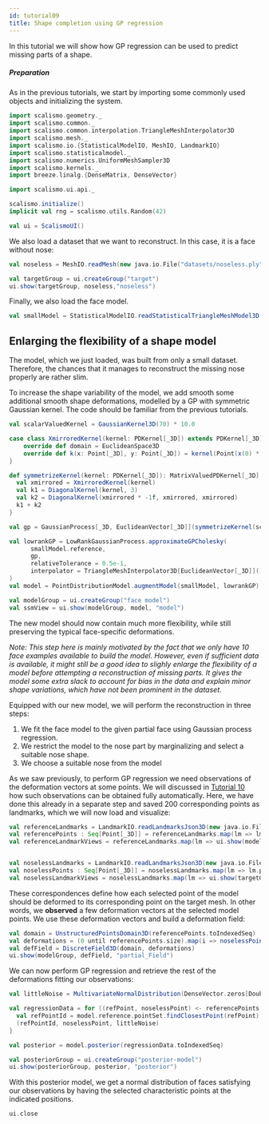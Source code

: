 ```yaml
---
id: tutorial09
title: Shape completion using GP regression
---
```



In this tutorial we will show how GP regression can be used to predict missing parts of a shape.

##### Preparation

As in the previous tutorials, we start by importing some commonly used objects and initializing the system.

```scala mdoc:silent
import scalismo.geometry._
import scalismo.common._
import scalismo.common.interpolation.TriangleMeshInterpolator3D
import scalismo.mesh._
import scalismo.io.{StatisticalModelIO, MeshIO, LandmarkIO}
import scalismo.statisticalmodel._
import scalismo.numerics.UniformMeshSampler3D
import scalismo.kernels._
import breeze.linalg.{DenseMatrix, DenseVector}

import scalismo.ui.api._

scalismo.initialize()
implicit val rng = scalismo.utils.Random(42)

val ui = ScalismoUI()
```

We also load a dataset that we want to reconstruct. In this case, it is a face without nose:

```scala mdoc:silent
val noseless = MeshIO.readMesh(new java.io.File("datasets/noseless.ply")).get

val targetGroup = ui.createGroup("target")
ui.show(targetGroup, noseless,"noseless")
```

Finally, we also load the face model.
```scala mdoc:silent
val smallModel = StatisticalModelIO.readStatisticalTriangleMeshModel3D(new java.io.File("datasets/model.h5")).get
```

## Enlarging the flexibility of a shape model

The model, which we just loaded, was built from only a small dataset. Therefore, the chances that it manages to
reconstruct the missing nose properly are rather slim.

To increase the shape variability of the model, we add smooth some additional smooth shape deformations,
 modelled by a GP with symmetric Gaussian kernel. The code should be familiar from the previous tutorials.

```scala mdoc:silent
val scalarValuedKernel = GaussianKernel3D(70) * 10.0

case class XmirroredKernel(kernel: PDKernel[_3D]) extends PDKernel[_3D] {
    override def domain = EuclideanSpace3D
    override def k(x: Point[_3D], y: Point[_3D]) = kernel(Point(x(0) * -1f, x(1), x(2)), y)
}

def symmetrizeKernel(kernel: PDKernel[_3D]): MatrixValuedPDKernel[_3D] = {
  val xmirrored = XmirroredKernel(kernel)
  val k1 = DiagonalKernel(kernel, 3)
  val k2 = DiagonalKernel(xmirrored * -1f, xmirrored, xmirrored)
  k1 + k2
}

val gp = GaussianProcess[_3D, EuclideanVector[_3D]](symmetrizeKernel(scalarValuedKernel))

val lowrankGP = LowRankGaussianProcess.approximateGPCholesky(
      smallModel.reference,
      gp,
      relativeTolerance = 0.5e-1,
      interpolator = TriangleMeshInterpolator3D[EuclideanVector[_3D]]()
)
val model = PointDistributionModel.augmentModel(smallModel, lowrankGP)

val modelGroup = ui.createGroup("face model")
val ssmView = ui.show(modelGroup, model, "model")
```

The new model should now contain much more flexibility, while still preserving the typical face-specific deformations.

*Note: This step here is mainly motivated by the fact that we only have 10 face examples available to build the model. However,
even if sufficient data is available, it might still be a good idea to slighly enlarge the flexibility of a model
before attempting a reconstruction of missing parts. It gives the model some extra slack to account for
bias in the data and explain minor shape variations, which have not been prominent in the dataset*.

Equipped with our new model, we will perform the reconstruction in three steps:

1. We fit the face model to the given partial face using Gaussian process regression.
2. We restrict the model to the nose part by marginalizing and select a suitable nose shape.
3. We choose a suitable nose from the model

As we saw previously, to perform GP regression we need observations of the deformation vectors at some points.
We will discussed in [Tutorial 10](./tutorial10) how such observations can be obtained fully automatically.
Here, we have done this already in a separate step and saved 200 corresponding points as landmarks, which we will now load and visualize:

```scala mdoc:silent
val referenceLandmarks = LandmarkIO.readLandmarksJson3D(new java.io.File("datasets/modelLandmarks.json")).get
val referencePoints : Seq[Point[_3D]] = referenceLandmarks.map(lm => lm.point)
val referenceLandmarkViews = referenceLandmarks.map(lm => ui.show(modelGroup, lm, s"lm-${lm.id}"))


val noselessLandmarks = LandmarkIO.readLandmarksJson3D(new java.io.File("datasets/noselessLandmarks.json")).get
val noselessPoints : Seq[Point[_3D]] = noselessLandmarks.map(lm => lm.point)
val noselessLandmarkViews = noselessLandmarks.map(lm => ui.show(targetGroup, lm, s"lm-${lm.id}"))
```

These correspondences define how each selected point of the
model should be deformed to its corresponding point on the target mesh.
In other words, we **observed** a few deformation vectors at
the selected model points. We use these deformation vectors and build
a deformation field:

```scala mdoc:silent
val domain = UnstructuredPointsDomain3D(referencePoints.toIndexedSeq)
val deformations = (0 until referencePoints.size).map(i => noselessPoints(i) - referencePoints(i) )
val defField = DiscreteField3D(domain, deformations)
ui.show(modelGroup, defField, "partial_Field")
```

We can now perform GP regression and retrieve the rest of the deformations fitting our observations:

```scala mdoc:silent
val littleNoise = MultivariateNormalDistribution(DenseVector.zeros[Double](3), DenseMatrix.eye[Double](3) * 0.5)

val regressionData = for ((refPoint, noselessPoint) <- referencePoints zip noselessPoints) yield {
  val refPointId = model.reference.pointSet.findClosestPoint(refPoint).id
  (refPointId, noselessPoint, littleNoise)
}

val posterior = model.posterior(regressionData.toIndexedSeq)

val posteriorGroup = ui.createGroup("posterior-model")
ui.show(posteriorGroup, posterior, "posterior")
```

With this posterior model, we get a normal distribution of faces satisfying our observations by having the selected characteristic points at the indicated positions.

```scala mdoc:invisible
ui.close
```